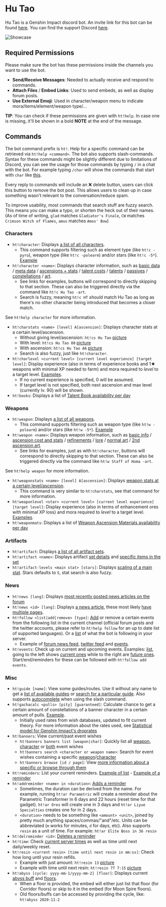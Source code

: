 Hu Tao
=======

Hu Tao is a Genshin Impact discord bot. An invite link for this bot can be found [here](https://discord.com/oauth2/authorize?client_id=826550363355086918&scope=bot+applications.commands&permissions=313344). You can find the support Discord [here](https://discord.gg/BM3Srp8j8G).

![Showcase](https://i.imgur.com/ZQhZZtW.gif)

## Required Permissions
Please make sure the bot has these permissions inside the channels you want to use the bot. 
- **Send/Receive Messages**: Needed to actually receive and respond to commands.
- **Attach Files** / **Embed Links**: Used to send embeds, as well as display forum posts.
- **Use External Emoji**: Used in character/weapon menu to indicate mora/items/element/weapon type/...

**TIP**: You can check if these permissions are given with `ht!help`. In case one is missing, it'll be shown in a bold **NOTE** at the end of the message.

## Commands
The bot command prefix is `ht!`. Help for a specific command can be retrieved via `ht!help <command>`. The bot also supports slash-commands. Syntax for these commands might be slightly different due to limitations of Discord, you can see the usage for those commands by typing `/` in a chat with the bot. For example typing `/char` will show the commands that start with `char` like [this](https://i.imgur.com/vEf0IGD.png).

Every reply to commands will include an ❌ delete button, users can click this button to remove the bot post. This allows users to clean up in case something wasn't relevant to the conversation/reduce spam.

To improve usability, most commands that search stuff are fuzzy search. This means you can make a typo, or shorten the heck out of their names. (As of time of writing, `glad` matches `Gladiator's Finale`, `CW` matches `Crimson Witch of Flames`, `amus` matches `Amos' Bow`)

### Characters
- `ht!character`: Displays [a list of all characters](https://i.imgur.com/TdUS701.png). 
    - This command supports filtering such as element type (like `ht!c -pyro`), weapon type (like `ht!c -polearm`) and/or stars (like `ht!c -5*`). [Example](https://i.imgur.com/OB6Fhz0.png)
- `ht!character <name>`: Displays character information, such as [basic data](https://i.imgur.com/mtKqXOR.png) / [meta data](https://i.imgur.com/pyXZDs9.png) / [ascensions + stats](https://i.imgur.com/COQQwbZ.png) / [talent costs](https://i.imgur.com/9FKcdom.png) / [talents](https://i.imgur.com/nJjAbhQ.png) / [passives](https://i.imgur.com/dFZ70km.png) / [constellations](https://i.imgur.com/GiXH0N8.png) / [art](https://i.imgur.com/DwcdR4R.png).
    - See links for examples, buttons will correspond to directly skipping to that section. These can also be triggered directly via the command like `ht!c Hu Tao -art`.
    - Search is fuzzy, meaning `ht!c HT` *should* match Hu Tao as long as there's no other character being introduced that becomes a closer match.

See `ht!help character` for more information.

- `ht!charstats <name> [level] A[ascension]`: Displays character stats at a certain level/ascension.
    - Without giving level/ascension: `ht!cs Hu Tao` [picture](https://i.imgur.com/KCYR046.png) 
    - With level: `ht!cs Hu Tao 80` [picture](https://i.imgur.com/1USGQSo.png)
    - With ascension: `ht!cs Hu Tao A6` [picture](https://i.imgur.com/Xc5EOnC.png)
    - Search is also fuzzy, just like `ht!character`.
- `ht!charlevel <current level> [current level experience] [target level]`: Display experience (also in terms of experience books and 1★ weapons with minimal XP needed to farm) and mora required to *level* to a target level. [Examples](https://i.imgur.com/Ui57Cad.png).
    - If no current experience is specified, 0 will be assumed.
    - If target level is not specified, both next ascension and max level (currently lv. 90) will be shown.
- `ht!books`: Displays a list of [Talent Book availability per day](https://i.imgur.com/89Ag7N3.png)

### Weapons
- `ht!weapon`: Displays [a list of all weapons](https://i.imgur.com/HbQwOYV.png).
    - This command supports filtering such as weapon type (like `ht!w -polearm`) and/or stars (like `ht!w -5*`). [Example](https://i.imgur.com/1YFGmFf.png)
- `ht!weapon <name>`: Displays weapon information, such as [basic info](https://i.imgur.com/MF5GMtM.png) / [ascension cost and stats](https://i.imgur.com/xYDJPh1.png) / [refinements](https://i.imgur.com/ALTnNWg.png) / [lore](https://i.imgur.com/vLl4YfX.png) / [normal art](https://i.imgur.com/QBsKotI.png) / [2nd ascension art](https://i.imgur.com/iREPS5n.png).
    - See links for examples, just as with `ht!character`, buttons will correspond to directly skipping to that section. These can also be triggered directly via the command like `ht!w Staff of Homa -art`.

See `ht!help weapon` for more information.
- `ht!weaponstats <name> [level] A[ascension]`: Displays [weapon stats at a certain level/ascension](https://i.imgur.com/g8ZBKmD.png).
    - This command is very similar to `ht!charstats`, see that command for more information.
- `ht!weaponlevel <star> <current level> [current level experience] [target level]`: Display experience (also in terms of enhancement ores with minimal XP loss) and mora required to *level* to a target level. [Examples](https://i.imgur.com/kWUMMr5.png).
- `ht!weaponmats`: Displays a list of [Weapon Ascension Materials availability per day](https://i.imgur.com/IWQFfU0.png)

### Artifacts
- `ht!artifact`: Displays [a list of all artifact sets](https://i.imgur.com/zBrbFET.png).
- `ht!artifact <name>`: Displays artifact [set details](https://i.imgur.com/bnqPEA7.png) and [specific items in the set](https://i.imgur.com/8bRmk9K.png)
- `ht!artifact-levels <main stat> [stars]`: Displays [scaling of a main stat](https://i.imgur.com/vWxcaNA.png). Stars defaults to `5`, stat search is also fuzzy.

### News
- `ht!news [lang]`: Displays [most recently posted news articles on the forum](https://i.imgur.com/PFAuOJQ.png)
- `ht!news <id> [lang]`: Displays [a news article](https://i.imgur.com/mEqXMyg.png), these most likely [have multiple pages](https://i.imgur.com/fxO8LZv.png).
- `ht!follow <list|add|remove> [type]`: [Add](https://i.imgur.com/PIXyiT5.png) or remove a certain events from the following list in the current channel (official forum posts and the twitter accounts, please refer to `ht!help follow` for an up to date list of supported languages). Or a [list](https://i.imgur.com/OhvclGx.png) of what the bot is following in your server.
    - Example of [forum news feed](https://i.imgur.com/0VfS4xp.png), [twitter feed](https://i.imgur.com/HnmV65Y.png) and [events](https://i.imgur.com/IYdeSsT.png).
- `ht!events`: Check up on current and upcoming events. Examples: [list](https://i.imgur.com/or1L70I.png), going to the left shows [current ones](https://i.imgur.com/vGljfsK.png) while to the right are [future ones](https://i.imgur.com/ylCSvUA.png). Start/end/reminders for these can be followed with `ht!follow add events`.

### Misc
- `ht!guide [name]`: View some guides/routes. Use it without any name to get a [list of available guides](https://i.imgur.com/IJhMuku.png) or [search for a particular guide](https://i.imgur.com/OCIce0p.png). Also supports [autocomplete](https://i.imgur.com/p41r2ia.png) when using the slash command.
- `ht!gachacalc <pulls> [pity] [guaranteed]`: Calculate chance to get a certain amount of constellations of a banner character in a certain amount of pulls. [Example](https://i.imgur.com/mmsAm8i.png).
    - Initially used rates from wish databases, updated to fit current theory. For more information about the rates used, see [Statistical model for Genshin Impact's droprates](https://www.hoyolab.com/article/497840)
- `ht!banners`: View current/past event wishes
    - `ht!banners banners list [weapon|char]`: Quickly list all [weapon](https://i.imgur.com/3VIBr3S.png), [character](https://i.imgur.com/EhAUqPG.png) or [both](https://i.imgur.com/jTu8Ogr.png) event wishes
    - `ht!banners search <character or weapon name>`: Search for event wishes containing a specific [weapon](https://i.imgur.com/toCVPs8.png)/[character](https://i.imgur.com/7BYSQSG.png)
    - `ht!banners browse [id / page]`: View [more information about a specific or browse through them](https://i.imgur.com/yHvkhsC.png)
- `ht!reminders`: List your current reminders. [Example of list](https://i.imgur.com/ROCPehX.png) - [Example of a reminder](https://i.imgur.com/i0AgETk.png)
- `ht!addreminder <name> in <duration>`: [Adds a reminder](https://i.imgur.com/y6OOADd.png)
    - Sometimes, the duration can be derived from the name. For example, running `ht!ar Parametric` will create a reminder about the Parametric Transformer in 6 days and 22 hours (reset time for that gadget). `ht!ar Ores` will create one in 3 days and `ht!ar Liyue Specialties` creates one for in 2 days.
    - `<duration>` needs to be something like `<amount> <unit>`, joined by pretty much anything spaces/commas/"and"/etc. Units can be abbreviated (`m` works for minutes, `d` for days, etc). Also supports `resin` as a unit of time. For example: `ht!ar Elite Boss in 36 resin`
- `ht!delreminder <id>`: [Deletes a reminder](https://i.imgur.com/1JYj86z.png)
- `ht!time`: Check [current server times](https://i.imgur.com/CKSe9XT.png) as well as time until next daily/weekly reset.
- `ht!resin <current resin> [time until next resin in mm:ss]`: Check how long until your resin refills.
    - Example with just amount: `ht!resin 13` [picture](https://i.imgur.com/JBLeDUa.png)
    - Example with time until next resin: `ht!resin 77 7:15` [picture](https://i.imgur.com/kPRQfEb.png)
- `ht!abyss [cycle: yyyy-mm-1/yyyy-mm-2] [floor]`: Displays current [abyss buff](https://i.imgur.com/9EQSPB3.png) and [floors](https://i.imgur.com/VeXEvSr.png).
    - When a floor is provided, the embed will either just list that floor (for Corridor floors) or skip to it in the embed (for Moon Spire floors).
    - Old floors/buffs can be accessed by providing the cycle, like: `ht!abyss 2020-11-2`